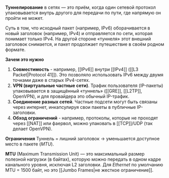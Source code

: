 **Туннелирование** в сетях — это приём, когда один сетевой протокол упаковывается внутрь другого для передачи по пути, где напрямую он пройти не может.

Суть в том, что исходный пакет (например, IPv6) оборачивается в новый заголовок (например, IPv4) и отправляется по сети, которая понимает только IPv4. На другой стороне «туннеля» этот внешний заголовок снимается, и пакет продолжает путешествие в своём родном формате.

**Зачем это нужно**
1. **Совместимость** - например, [[IPv6]] внутри [[IPv4]] ([[L3 Packet|Protocol 41]]). Это позволяло использовать IPv6 между двумя точками даже в старых IPv4-сетях.
2. **VPN (виртуальные частные сети)**. Трафик пользователя (IP-пакеты) упаковывается в защищённый «туннель» ([[GRE]], [[L2TP]], OpenVPN), и для провайдера это обычный IP-трафик.
3. **Соединение разных сетей**. Частные подсети могут быть связаны через интернет, инкапсулируя свои пакеты в публичные IP-заголовки.
4. **Обход ограничений** - например, протоколы, которые не проходят через [[NAT]] или фаервол, можно упаковать в [[TCP]]/UDP (так делает OpenVPN).

**Ограничения**
Туннель = лишний заголовок → уменьшается доступное место в пакете (*MTU*).

**MTU** (Maximum Transmission Unit) — это максимальный размер полезной нагрузки (в байтах), которую можно передать в одном кадре канального уровня, исключая L2 заголовки. Для *Ethernet* по умолчанию MTU = 1500 байт, но это [[Jumbo Frames|не жесткое ограничение]].
